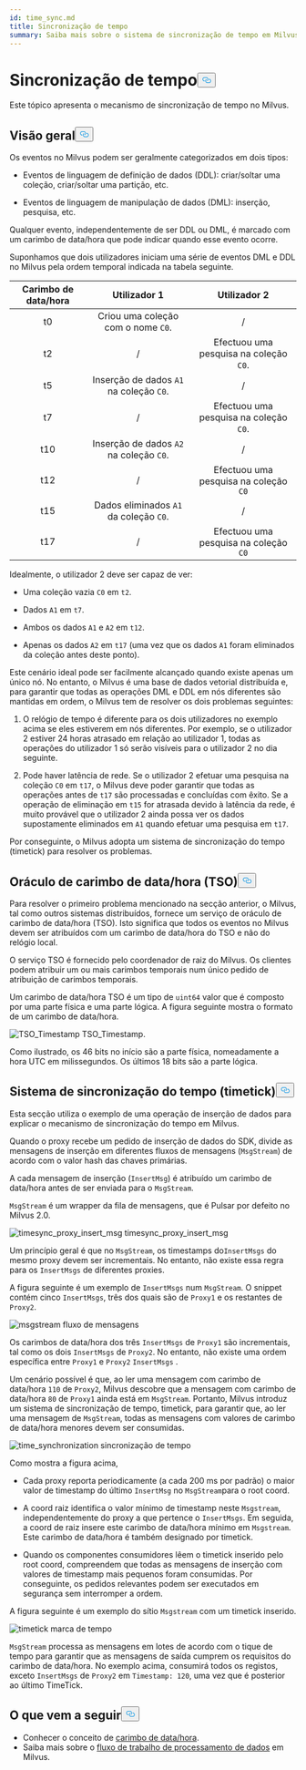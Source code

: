 ```yaml
---
id: time_sync.md
title: Sincronização de tempo
summary: Saiba mais sobre o sistema de sincronização de tempo em Milvus.
---
```

<h1 id="Time-Synchronization" class="common-anchor-header">Sincronização de tempo<button data-href="#Time-Synchronization" class="anchor-icon" translate="no">
      <svg translate="no"
        aria-hidden="true"
        focusable="false"
        height="20"
        version="1.1"
        viewBox="0 0 16 16"
        width="16"
      >
        <path
          fill="#0092E4"
          fill-rule="evenodd"
          d="M4 9h1v1H4c-1.5 0-3-1.69-3-3.5S2.55 3 4 3h4c1.45 0 3 1.69 3 3.5 0 1.41-.91 2.72-2 3.25V8.59c.58-.45 1-1.27 1-2.09C10 5.22 8.98 4 8 4H4c-.98 0-2 1.22-2 2.5S3 9 4 9zm9-3h-1v1h1c1 0 2 1.22 2 2.5S13.98 12 13 12H9c-.98 0-2-1.22-2-2.5 0-.83.42-1.64 1-2.09V6.25c-1.09.53-2 1.84-2 3.25C6 11.31 7.55 13 9 13h4c1.45 0 3-1.69 3-3.5S14.5 6 13 6z"
        ></path>
      </svg>
    </button></h1><p>Este tópico apresenta o mecanismo de sincronização de tempo no Milvus.</p>
<h2 id="Overview" class="common-anchor-header">Visão geral<button data-href="#Overview" class="anchor-icon" translate="no">
      <svg translate="no"
        aria-hidden="true"
        focusable="false"
        height="20"
        version="1.1"
        viewBox="0 0 16 16"
        width="16"
      >
        <path
          fill="#0092E4"
          fill-rule="evenodd"
          d="M4 9h1v1H4c-1.5 0-3-1.69-3-3.5S2.55 3 4 3h4c1.45 0 3 1.69 3 3.5 0 1.41-.91 2.72-2 3.25V8.59c.58-.45 1-1.27 1-2.09C10 5.22 8.98 4 8 4H4c-.98 0-2 1.22-2 2.5S3 9 4 9zm9-3h-1v1h1c1 0 2 1.22 2 2.5S13.98 12 13 12H9c-.98 0-2-1.22-2-2.5 0-.83.42-1.64 1-2.09V6.25c-1.09.53-2 1.84-2 3.25C6 11.31 7.55 13 9 13h4c1.45 0 3-1.69 3-3.5S14.5 6 13 6z"
        ></path>
      </svg>
    </button></h2><p>Os eventos no Milvus podem ser geralmente categorizados em dois tipos:</p>
<ul>
<li><p>Eventos de linguagem de definição de dados (DDL): criar/soltar uma coleção, criar/soltar uma partição, etc.</p></li>
<li><p>Eventos de linguagem de manipulação de dados (DML): inserção, pesquisa, etc.</p></li>
</ul>
<p>Qualquer evento, independentemente de ser DDL ou DML, é marcado com um carimbo de data/hora que pode indicar quando esse evento ocorre.</p>
<p>Suponhamos que dois utilizadores iniciam uma série de eventos DML e DDL no Milvus pela ordem temporal indicada na tabela seguinte.</p>
<table>
<thead>
<tr><th style="text-align:center">Carimbo de data/hora</th><th style="text-align:center">Utilizador 1</th><th style="text-align:center">Utilizador 2</th></tr>
</thead>
<tbody>
<tr><td style="text-align:center">t0</td><td style="text-align:center">Criou uma coleção com o nome <code translate="no">C0</code>.</td><td style="text-align:center">/</td></tr>
<tr><td style="text-align:center">t2</td><td style="text-align:center">/</td><td style="text-align:center">Efectuou uma pesquisa na coleção <code translate="no">C0</code>.</td></tr>
<tr><td style="text-align:center">t5</td><td style="text-align:center">Inserção de dados <code translate="no">A1</code> na coleção <code translate="no">C0</code>.</td><td style="text-align:center">/</td></tr>
<tr><td style="text-align:center">t7</td><td style="text-align:center">/</td><td style="text-align:center">Efectuou uma pesquisa na coleção <code translate="no">C0</code>.</td></tr>
<tr><td style="text-align:center">t10</td><td style="text-align:center">Inserção de dados <code translate="no">A2</code> na coleção <code translate="no">C0</code>.</td><td style="text-align:center">/</td></tr>
<tr><td style="text-align:center">t12</td><td style="text-align:center">/</td><td style="text-align:center">Efectuou uma pesquisa na coleção <code translate="no">C0</code></td></tr>
<tr><td style="text-align:center">t15</td><td style="text-align:center">Dados eliminados <code translate="no">A1</code> da coleção <code translate="no">C0</code>.</td><td style="text-align:center">/</td></tr>
<tr><td style="text-align:center">t17</td><td style="text-align:center">/</td><td style="text-align:center">Efectuou uma pesquisa na coleção <code translate="no">C0</code></td></tr>
</tbody>
</table>
<p>Idealmente, o utilizador 2 deve ser capaz de ver:</p>
<ul>
<li><p>Uma coleção vazia <code translate="no">C0</code> em <code translate="no">t2</code>.</p></li>
<li><p>Dados <code translate="no">A1</code> em <code translate="no">t7</code>.</p></li>
<li><p>Ambos os dados <code translate="no">A1</code> e <code translate="no">A2</code> em <code translate="no">t12</code>.</p></li>
<li><p>Apenas os dados <code translate="no">A2</code> em <code translate="no">t17</code> (uma vez que os dados <code translate="no">A1</code> foram eliminados da coleção antes deste ponto).</p></li>
</ul>
<p>Este cenário ideal pode ser facilmente alcançado quando existe apenas um único nó. No entanto, o Milvus é uma base de dados vetorial distribuída e, para garantir que todas as operações DML e DDL em nós diferentes são mantidas em ordem, o Milvus tem de resolver os dois problemas seguintes:</p>
<ol>
<li><p>O relógio de tempo é diferente para os dois utilizadores no exemplo acima se eles estiverem em nós diferentes. Por exemplo, se o utilizador 2 estiver 24 horas atrasado em relação ao utilizador 1, todas as operações do utilizador 1 só serão visíveis para o utilizador 2 no dia seguinte.</p></li>
<li><p>Pode haver latência de rede. Se o utilizador 2 efetuar uma pesquisa na coleção <code translate="no">C0</code> em <code translate="no">t17</code>, o Milvus deve poder garantir que todas as operações antes de <code translate="no">t17</code> são processadas e concluídas com êxito. Se a operação de eliminação em <code translate="no">t15</code> for atrasada devido à latência da rede, é muito provável que o utilizador 2 ainda possa ver os dados supostamente eliminados em <code translate="no">A1</code> quando efetuar uma pesquisa em <code translate="no">t17</code>.</p></li>
</ol>
<p>Por conseguinte, o Milvus adopta um sistema de sincronização do tempo (timetick) para resolver os problemas.</p>
<h2 id="Timestamp-oracle-TSO" class="common-anchor-header">Oráculo de carimbo de data/hora (TSO)<button data-href="#Timestamp-oracle-TSO" class="anchor-icon" translate="no">
      <svg translate="no"
        aria-hidden="true"
        focusable="false"
        height="20"
        version="1.1"
        viewBox="0 0 16 16"
        width="16"
      >
        <path
          fill="#0092E4"
          fill-rule="evenodd"
          d="M4 9h1v1H4c-1.5 0-3-1.69-3-3.5S2.55 3 4 3h4c1.45 0 3 1.69 3 3.5 0 1.41-.91 2.72-2 3.25V8.59c.58-.45 1-1.27 1-2.09C10 5.22 8.98 4 8 4H4c-.98 0-2 1.22-2 2.5S3 9 4 9zm9-3h-1v1h1c1 0 2 1.22 2 2.5S13.98 12 13 12H9c-.98 0-2-1.22-2-2.5 0-.83.42-1.64 1-2.09V6.25c-1.09.53-2 1.84-2 3.25C6 11.31 7.55 13 9 13h4c1.45 0 3-1.69 3-3.5S14.5 6 13 6z"
        ></path>
      </svg>
    </button></h2><p>Para resolver o primeiro problema mencionado na secção anterior, o Milvus, tal como outros sistemas distribuídos, fornece um serviço de oráculo de carimbo de data/hora (TSO). Isto significa que todos os eventos no Milvus devem ser atribuídos com um carimbo de data/hora do TSO e não do relógio local.</p>
<p>O serviço TSO é fornecido pelo coordenador de raiz do Milvus. Os clientes podem atribuir um ou mais carimbos temporais num único pedido de atribuição de carimbos temporais.</p>
<p>Um carimbo de data/hora TSO é um tipo de <code translate="no">uint64</code> valor que é composto por uma parte física e uma parte lógica. A figura seguinte mostra o formato de um carimbo de data/hora.</p>
<p>
  
   <span class="img-wrapper"> <img translate="no" src="/docs/v2.5.x/assets/TSO_Timestamp.png" alt="TSO_Timestamp" class="doc-image" id="tso_timestamp" />
   </span> <span class="img-wrapper"> <span>TSO_Timestamp</span>. </span></p>
<p>Como ilustrado, os 46 bits no início são a parte física, nomeadamente a hora UTC em milissegundos. Os últimos 18 bits são a parte lógica.</p>
<h2 id="Time-synchronization-system-timetick" class="common-anchor-header">Sistema de sincronização do tempo (timetick)<button data-href="#Time-synchronization-system-timetick" class="anchor-icon" translate="no">
      <svg translate="no"
        aria-hidden="true"
        focusable="false"
        height="20"
        version="1.1"
        viewBox="0 0 16 16"
        width="16"
      >
        <path
          fill="#0092E4"
          fill-rule="evenodd"
          d="M4 9h1v1H4c-1.5 0-3-1.69-3-3.5S2.55 3 4 3h4c1.45 0 3 1.69 3 3.5 0 1.41-.91 2.72-2 3.25V8.59c.58-.45 1-1.27 1-2.09C10 5.22 8.98 4 8 4H4c-.98 0-2 1.22-2 2.5S3 9 4 9zm9-3h-1v1h1c1 0 2 1.22 2 2.5S13.98 12 13 12H9c-.98 0-2-1.22-2-2.5 0-.83.42-1.64 1-2.09V6.25c-1.09.53-2 1.84-2 3.25C6 11.31 7.55 13 9 13h4c1.45 0 3-1.69 3-3.5S14.5 6 13 6z"
        ></path>
      </svg>
    </button></h2><p>Esta secção utiliza o exemplo de uma operação de inserção de dados para explicar o mecanismo de sincronização do tempo em Milvus.</p>
<p>Quando o proxy recebe um pedido de inserção de dados do SDK, divide as mensagens de inserção em diferentes fluxos de mensagens (<code translate="no">MsgStream</code>) de acordo com o valor hash das chaves primárias.</p>
<p>A cada mensagem de inserção (<code translate="no">InsertMsg</code>) é atribuído um carimbo de data/hora antes de ser enviada para o <code translate="no">MsgStream</code>.</p>
<div class="alert note">
  <code translate="no">MsgStream</code> é um wrapper da fila de mensagens, que é Pulsar por defeito no Milvus 2.0.</div>
<p>
  
   <span class="img-wrapper"> <img translate="no" src="/docs/v2.5.x/assets/timesync_proxy_insert_msg.png" alt="timesync_proxy_insert_msg" class="doc-image" id="timesync_proxy_insert_msg" />
   </span> <span class="img-wrapper"> <span>timesync_proxy_insert_msg</span> </span></p>
<p>Um princípio geral é que no <code translate="no">MsgStream</code>, os timestamps do<code translate="no">InsertMsgs</code> do mesmo proxy devem ser incrementais. No entanto, não existe essa regra para os <code translate="no">InsertMsgs</code> de diferentes proxies.</p>
<p>A figura seguinte é um exemplo de <code translate="no">InsertMsgs</code> num <code translate="no">MsgStream</code>. O snippet contém cinco <code translate="no">InsertMsgs</code>, três dos quais são de <code translate="no">Proxy1</code> e os restantes de <code translate="no">Proxy2</code>.</p>
<p>
  
   <span class="img-wrapper"> <img translate="no" src="/docs/v2.5.x/assets/msgstream.png" alt="msgstream" class="doc-image" id="msgstream" />
   </span> <span class="img-wrapper"> <span>fluxo de mensagens</span> </span></p>
<p>Os carimbos de data/hora dos três <code translate="no">InsertMsgs</code> de <code translate="no">Proxy1</code> são incrementais, tal como os dois <code translate="no">InsertMsgs</code> de <code translate="no">Proxy2</code>. No entanto, não existe uma ordem específica entre <code translate="no">Proxy1</code> e <code translate="no">Proxy2</code> <code translate="no">InsertMsgs</code> .</p>
<p>Um cenário possível é que, ao ler uma mensagem com carimbo de data/hora <code translate="no">110</code> de <code translate="no">Proxy2</code>, Milvus descobre que a mensagem com carimbo de data/hora <code translate="no">80</code> de <code translate="no">Proxy1</code> ainda está em <code translate="no">MsgStream</code>. Portanto, Milvus introduz um sistema de sincronização de tempo, timetick, para garantir que, ao ler uma mensagem de <code translate="no">MsgStream</code>, todas as mensagens com valores de carimbo de data/hora menores devem ser consumidas.</p>
<p>
  
   <span class="img-wrapper"> <img translate="no" src="/docs/v2.5.x/assets/time_synchronization.png" alt="time_synchronization" class="doc-image" id="time_synchronization" />
   </span> <span class="img-wrapper"> <span>sincronização de tempo</span> </span></p>
<p>Como mostra a figura acima,</p>
<ul>
<li><p>Cada proxy reporta periodicamente (a cada 200 ms por padrão) o maior valor de timestamp do último <code translate="no">InsertMsg</code> no <code translate="no">MsgStream</code>para o root coord.</p></li>
<li><p>A coord raiz identifica o valor mínimo de timestamp neste <code translate="no">Msgstream</code>, independentemente do proxy a que pertence o <code translate="no">InsertMsgs</code>. Em seguida, a coord de raiz insere este carimbo de data/hora mínimo em <code translate="no">Msgstream</code>. Este carimbo de data/hora é também designado por timetick.</p></li>
<li><p>Quando os componentes consumidores lêem o timetick inserido pelo root coord, compreendem que todas as mensagens de inserção com valores de timestamp mais pequenos foram consumidas. Por conseguinte, os pedidos relevantes podem ser executados em segurança sem interromper a ordem.</p></li>
</ul>
<p>A figura seguinte é um exemplo do sítio <code translate="no">Msgstream</code> com um timetick inserido.</p>
<p>
  
   <span class="img-wrapper"> <img translate="no" src="/docs/v2.5.x/assets/timetick.png" alt="timetick" class="doc-image" id="timetick" />
   </span> <span class="img-wrapper"> <span>marca de tempo</span> </span></p>
<p><code translate="no">MsgStream</code> processa as mensagens em lotes de acordo com o tique de tempo para garantir que as mensagens de saída cumprem os requisitos do carimbo de data/hora. No exemplo acima, consumirá todos os registos, exceto <code translate="no">InsertMsgs</code> de <code translate="no">Proxy2</code> em <code translate="no">Timestamp: 120</code>, uma vez que é posterior ao último TimeTick.</p>
<h2 id="Whats-next" class="common-anchor-header">O que vem a seguir<button data-href="#Whats-next" class="anchor-icon" translate="no">
      <svg translate="no"
        aria-hidden="true"
        focusable="false"
        height="20"
        version="1.1"
        viewBox="0 0 16 16"
        width="16"
      >
        <path
          fill="#0092E4"
          fill-rule="evenodd"
          d="M4 9h1v1H4c-1.5 0-3-1.69-3-3.5S2.55 3 4 3h4c1.45 0 3 1.69 3 3.5 0 1.41-.91 2.72-2 3.25V8.59c.58-.45 1-1.27 1-2.09C10 5.22 8.98 4 8 4H4c-.98 0-2 1.22-2 2.5S3 9 4 9zm9-3h-1v1h1c1 0 2 1.22 2 2.5S13.98 12 13 12H9c-.98 0-2-1.22-2-2.5 0-.83.42-1.64 1-2.09V6.25c-1.09.53-2 1.84-2 3.25C6 11.31 7.55 13 9 13h4c1.45 0 3-1.69 3-3.5S14.5 6 13 6z"
        ></path>
      </svg>
    </button></h2><ul>
<li>Conhecer o conceito de <a href="/docs/pt/timestamp.md">carimbo de data/hora</a>.</li>
<li>Saiba mais sobre o <a href="/docs/pt/data_processing.md">fluxo de trabalho de processamento de dados</a> em Milvus.</li>
</ul>
